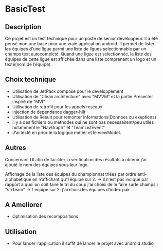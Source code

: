 # BasicTest

## Description
Ce projet est un test technique pour un poste de senior developpeur.
Il a été pensé mon une base pour une vraie application android.
Il permet de lister les équipes d'une ligue parmi une liste de ligues selectionnable par un champs text autocompleté.
Quand une ligue est selectionnée, la liste des équipes de cette ligue est affichée dans une liste comprenant un logo et un texte(nom de l'équipe).

## Choix technique
- Utilisation de JetPack compose pour le developpement
- Utilisation de "Clean architecture" avec "MVVM" et la partie Presenter inspiré de "MVI"
- Utilisation de retrofit pour les appels reseaux
- injection de dependance dagger-hilt
- Utilisation de Result pour remonter informations(Données ou exeptions)
- Il y a des fichiers ou methodes qui ne sont pas necessairent/peu utiles notamment le "NavGraph" et "TeamListEvent"
- J'ai testé en priorité la logique métier et le viewModel.

## Autres
Concernant UI afin de faciliter la verification des résultats à obtenir j'ai ajouté le nom des équipes sous leur logo.

Affichage de la liste des équipes du championnat triées par ordre anti-alphabétique en n’affichant qu’1 équipe sur 2.
-> il n'est pas indiqué par rapport a quoi on doit faire le tri du coup j'ai choisi de le faire surle champs : "strTeam"
-> 1 equipe sur 2: j'ai choisi les équipes d'index pair

## A Ameliorer
- Optimisation des recompositions

## Utilisation
- Pour lancer l'application il suffit de lancer le projet avec android studio